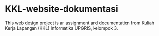 # KKL-website-dokumentasi
This web design project is an assignment and documentation from Kuliah Kerja Lapangan (KKL) Informatika UPGRIS, kelompok 3.
